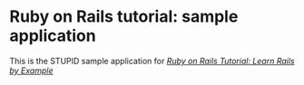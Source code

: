 # Ruby on Rails tutorial: sample application

This is the STUPID sample application for [*Ruby on Rails Tutorial: Learn Rails by Example*](http://rails.org)

